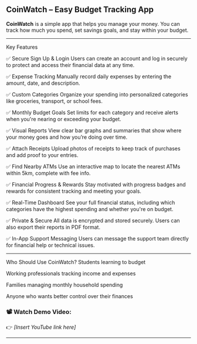 

## **CoinWatch – Easy Budget Tracking App**

**CoinWatch** is a simple app that helps you manage your money. You can track how much you spend, set savings goals, and stay within your budget.

---

Key Features


✅ Secure Sign Up & Login
Users can create an account and log in securely to protect and access their financial data at any time.

✅ Expense Tracking
Manually record daily expenses by entering the amount, date, and description.

✅ Custom Categories
Organize your spending into personalized categories like groceries, transport, or school fees.

✅ Monthly Budget Goals
Set limits for each category and receive alerts when you're nearing or exceeding your budget.

✅ Visual Reports
View clear bar graphs and summaries that show where your money goes and how you’re doing over time.

✅ Attach Receipts
Upload photos of receipts to keep track of purchases and add proof to your entries.

✅ Find Nearby ATMs
Use an interactive map to locate the nearest ATMs within 5km, complete with fee info.

✅ Financial Progress & Rewards
Stay motivated with progress badges and rewards for consistent tracking and meeting your goals.

✅ Real-Time Dashboard
See your full financial status, including which categories have the highest spending and whether you're on budget.

✅ Private & Secure
All data is encrypted and stored securely. Users can also export their reports in PDF format.

✅ In-App Support Messaging
Users can message the support team directly for financial help or technical issues.

---

Who Should Use CoinWatch?
Students learning to budget

Working professionals tracking income and expenses

Families managing monthly household spending

Anyone who wants better control over their finances

### 📽️ **Watch Demo Video:**

👉 *\[Insert YouTube link here]*

---


